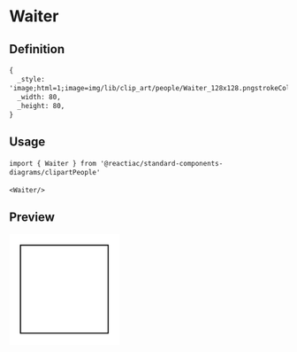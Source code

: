 # Waiter

## Definition

```
{
  _style: 'image;html=1;image=img/lib/clip_art/people/Waiter_128x128.pngstrokeColor=none;',
  _width: 80,
  _height: 80,
}
```

## Usage

```
import { Waiter } from '@reactiac/standard-components-diagrams/clipartPeople'

<Waiter/>
```

## Preview

<img src="./waiter.png" width="200"/>
